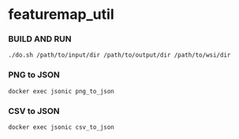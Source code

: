 # featuremap_util
<!--
### Build

```
docker build -t featuremap_util .
```

### Run
```
docker run --name jsonic -v $(pwd)/input:/data/input -v $(pwd)/output:/data/output -itd featuremap_util
```-->

### BUILD AND RUN

```
./do.sh /path/to/input/dir /path/to/output/dir /path/to/wsi/dir
```

### PNG to JSON

```
docker exec jsonic png_to_json
```

### CSV to JSON

```
docker exec jsonic csv_to_json
```
